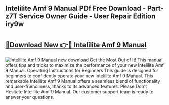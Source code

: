 ## Intelilite Amf 9 Manual PDf Free Download - Part-z7T Service Owner Guide - User Repair Edition iry9w

# <h2><a href="http://bc99572.oget.top/?id=Intelilite+Amf+9+Manual">🔗Download New 👉🔴 Intelilite Amf 9 Manual</a></h2>

[![Intelilite Amf 9 Manual new download](https://i.imgur.com/5g1atiW.png)](http://bc99572.oget.top/?id=Intelilite+Amf+9+Manual)
Get the Most Out of It! This manual offers tips and tricks to maximize the performance of your new Intelilite Amf 9 Manual. Operating Instructions for Beginners This guide is designed for beginners to confidently operate your new Intelilite Amf 9 Manual. This remarkable Intelilite Amf 9 Manual offers a seamless blend of functionality and user-friendliness, thanks to its advanced features. Please Don't Hesitate Intelilite Amf 9 Manual. Our customer support team is ready to answer your questions.
